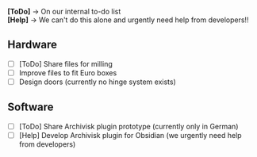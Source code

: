 **[ToDo]** → On our internal to-do list  
**[Help]** → We can't do this alone and urgently need help from developers!!  

## Hardware  
- [ ] [ToDo] Share files for milling  
- [ ] Improve files to fit Euro boxes  
- [ ] Design doors (currently no hinge system exists)  

## Software  
- [ ] [ToDo] Share Archivisk plugin prototype (currently only in German)  
- [ ] [Help] Develop Archivisk plugin for Obsidian (we urgently need help from developers)  
